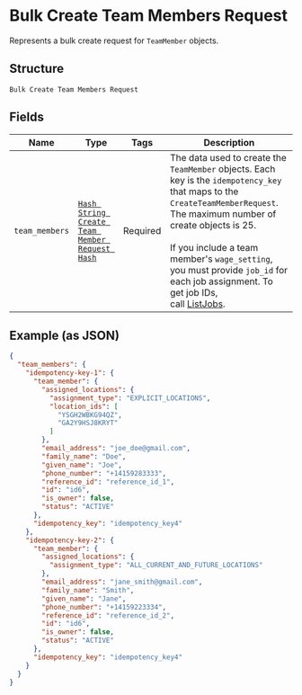 
# Bulk Create Team Members Request

Represents a bulk create request for `TeamMember` objects.

## Structure

`Bulk Create Team Members Request`

## Fields

| Name | Type | Tags | Description |
|  --- | --- | --- | --- |
| `team_members` | [`Hash String Create Team Member Request Hash`](../../doc/models/create-team-member-request.md) | Required | The data used to create the `TeamMember` objects. Each key is the `idempotency_key` that maps to the `CreateTeamMemberRequest`.<br>The maximum number of create objects is 25.<br><br>If you include a team member's `wage_setting`, you must provide `job_id` for each job assignment. To get job IDs,<br>call [ListJobs](api-endpoint:Team-ListJobs). |

## Example (as JSON)

```json
{
  "team_members": {
    "idempotency-key-1": {
      "team_member": {
        "assigned_locations": {
          "assignment_type": "EXPLICIT_LOCATIONS",
          "location_ids": [
            "YSGH2WBKG94QZ",
            "GA2Y9HSJ8KRYT"
          ]
        },
        "email_address": "joe_doe@gmail.com",
        "family_name": "Doe",
        "given_name": "Joe",
        "phone_number": "+14159283333",
        "reference_id": "reference_id_1",
        "id": "id6",
        "is_owner": false,
        "status": "ACTIVE"
      },
      "idempotency_key": "idempotency_key4"
    },
    "idempotency-key-2": {
      "team_member": {
        "assigned_locations": {
          "assignment_type": "ALL_CURRENT_AND_FUTURE_LOCATIONS"
        },
        "email_address": "jane_smith@gmail.com",
        "family_name": "Smith",
        "given_name": "Jane",
        "phone_number": "+14159223334",
        "reference_id": "reference_id_2",
        "id": "id6",
        "is_owner": false,
        "status": "ACTIVE"
      },
      "idempotency_key": "idempotency_key4"
    }
  }
}
```

